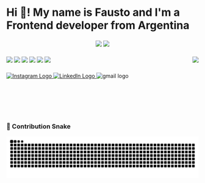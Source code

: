 <h1 align="left">Hi 👋! My name is Fausto and I'm a Frontend developer from Argentina</h1>

###

<div align="center">
  <img src="https://github-readme-stats-sigma-five.vercel.app/api?username=NogFait18&theme=dracula&show_icons=true&count_private=true" height="150" />
  <img src="https://github-readme-stats-sigma-five.vercel.app/api/top-langs?username=NogFait18&layout=compact&theme=dracula&langs_count=8" height="150" />
</div>

###

<img align="right" height="150" src="https://media.tenor.com/J7FRW7RCTJYAAAAM/kid-gohan-dragon-ball-z.gif" />

###

<div align="left">
  <img src="https://cdn.jsdelivr.net/gh/devicons/devicon/icons/html5/html5-original.svg" height="30" />
  <img src="https://cdn.jsdelivr.net/gh/devicons/devicon/icons/css3/css3-original.svg" height="30" />
  <img src="https://cdn.jsdelivr.net/gh/devicons/devicon/icons/python/python-original.svg" height="30" />
  <img src="https://cdn.jsdelivr.net/gh/devicons/devicon/icons/java/java-original.svg" height="30" />
  <img src="https://cdn.jsdelivr.net/gh/devicons/devicon/icons/mysql/mysql-original.svg" height="30" />
  <img src="https://cdn.jsdelivr.net/gh/devicons/devicon/icons/postgresql/postgresql-original.svg" height="30" />
</div>

###

<div align="left">
   <a href="https://www.instagram.com/faustochirino/" target="_blank">
  <img src="https://raw.githubusercontent.com/maurodesouza/profile-readme-generator/master/src/assets/icons/social/instagram/default.svg" width="47" height="35" alt="Instagram Logo"/>
</a>

<a href="https://www.linkedin.com/in/fausto-chirino-76b7572b6/" target="_blank">
  <img src="https://raw.githubusercontent.com/maurodesouza/profile-readme-generator/master/src/assets/icons/social/linkedin/default.svg" width="47" height="35" alt="LinkedIn Logo"/>
</a>

  <img href="chirinocalderonfausto@gmail.com" src="https://raw.githubusercontent.com/maurodesouza/profile-readme-generator/master/src/assets/icons/social/gmail/default.svg" width="47" height="35" alt="gmail logo"/>
</div>

###

<br clear="both">

### 🐍 Contribution Snake  
<div align="center">
  <img src="https://raw.githubusercontent.com/NogFait18/NogFait18/output/snake.svg" />
</div>

###
